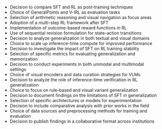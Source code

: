 - Decision to compare SFT and RL as post-training techniques
- Choice of GeneralPoints and V-IRL as evaluation tasks
- Selection of arithmetic reasoning and visual navigation as focus areas
- Adoption of a multi-step RL framework after SFT
- Implementation of outcome-based reward functions in RL
- Use of sequential revision formulation for state-action transitions
- Decision to analyze generalization in both textual and visual domains
- Choice to scale up inference-time compute for improved performance
- Decision to investigate the impact of SFT on RL training stability
- Selection of specific metrics for evaluating generalization and memorization
- Decision to conduct experiments in both unimodal and multimodal settings
- Choice of visual encoders and data curation strategies for VLMs
- Decision to analyze the role of inference-time verification in RL generalization
- Choice to focus on rule-based and visual variant generalization
- Decision to document findings on the limitations of SFT in generalization
- Selection of specific architectures or models for experimentation
- Decision to include comparative analysis with prior works in the field
- Choice of data sources and preprocessing methods for training and evaluation
- Decision to publish findings in a collaborative format across institutions